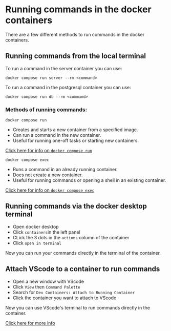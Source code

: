# Running commands in the docker containers

There are a few different methods to run commands in the docker containers.

## Running commands from the local terminal

To run a command in the server container you can use:

`docker compose run server --rm <command>`

To run a command in the postgresql container you can use:

`docker compose run db --rm <command>`

### Methods of running commands:

`docker compose run`

- Creates and starts a new container from a specified image.
- Can run a command in the new container.
- Useful for running one-off tasks or starting new containers.

[Click here for info on `docker compose run`](https://docs.docker.com/reference/cli/docker/compose/run)

`docker compose exec`

- Runs a command in an already running container.
- Does not create a new container.
- Useful for running commands or opening a shell in an existing container.

[Click here for info on `docker compose exec`](https://docs.docker.com/reference/cli/docker/compose/exec)

## Running commands via the docker desktop terminal

- Open docker desktop
- Click `containers`in the left panel
- CLick the 3 dots in the `actions` column of the container
- Click `open in terminal`

Now you can run your commands directly in the terminal of the container.

## Attach VScode to a container to run commands

- Open a new window with VScode
- Click `View` then `Command Palette`
- Search for `Dev Containers: Attach to Running Container`
- Click the container you want to attach to VScode

Now you can use VScode's terminal to run commands directly in the container.

[Click here for more info](https://code.visualstudio.com/docs/devcontainers/attach-container)
